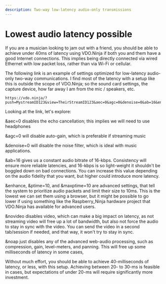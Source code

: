 ```yaml
---
description: Two-way low-latency audio-only transmissions
---
```


# Lowest audio latency possible

If you are a musician looking to jam out with a friend, you should be able to achieve under 40ms of latency using VDO.Ninja if both you and them have a good Internet connections. This implies being directly connected via wired Ethernet with low packet loss, rather than via Wi-Fi or cellular.&#x20;

The following link is an example of settings optimized for low-latency audio-only two-way communications. I find most of the latency with a setup like this is outside the scope of VDO.Ninja; so the sound card settings, the capture device, how far away I am from the mic / speakers, etc.

```
https://vdo.ninja/?push=MystreamID123&view=TheirStreamID123&aec=0&agc=0&denoise=0&ab=16&enhance&ptime=10&maxptime=10&novideo&noap
```

Looking at the link, let's explore:

\&aec=0 disables the echo cancellation; this implies we will need to use headphones

\&agc=0 will disable auto-gain, which is preferable if streaming music

\&denoise=0 will disable the noise filter, which is ideal with music applications.

\&ab=16 gives us a constant audio bitrate of 16-kbps. Consistency will ensure more reliable latencies, and 16-kbps is so light-weight it shouldn't be boggled down on bad connections. You can increase this value depending on the audio fidelity that you want, but higher could introduce more latency.

\&enhance, \&ptime=10, and \&maxptime=10 are advanced settings, that tell the system to prioritize audio packets and limit their size to 10ms. This is the lowest we can set them using a browser, but it might be possible to go lower if using something like the Raspberry\_Ninja hardware project that VDO.Ninja has available for advanced users.

\&novideo disables video, which can make a big impact on latency, as not streaming video will free up a lot of bandwidth, but also not force the audio to stay in sync with the video. You can send the video in a second tab/session if needed, and that way, it won't try to stay in sync.

\&noap just disables any of the advanced web-audio processing, such as compression, gain, level-meters, and panning. This will free up some milliseconds of latency in some cases,

Without much effort, you should be able to achieve 40-milliseconds of latency, or less, with this setup. Achieving between 20- to 30-ms is feasible in cases, but expectations of under 20-ms will require significantly more investment.

